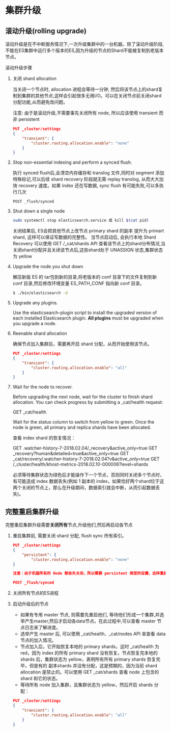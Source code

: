 # 集群升级

## 滚动升级(rolling upgrade)

滚动升级是在不中断服务情况下,一次升级集群中的一台机器。除了滚动升级阶段,不能在ES集群中运行多个版本的ES,因为升级的节点的Shard不能被复制到老版本节点。

滚动升级步骤

1. 关闭 shard allocation

    当关闭一个节点时, allocation 进程会等待一分钟, 然后将该节点上的shard复制到集群的其他节点,这样会引起很多无用I/O。可以在关闭节点前关闭shard分配功能,从而避免改问题。

    注意: 由于是滚动升级,不需要事先关闭所有 node, 所以应该使用 transient 而非 persistent

    ```json
    PUT _cluster/settings
    {
        "transient": {
            "cluster.routing.allocation.enable": "none"
        }
    }
    ```

2. Stop non-essential indexing and perform a synced flush.

    执行 synced flush后,会清空内存缓存和 translog 文件,同时对 segment 添加特殊标记,可以后续 shard recovery 阶段就无需 replay translog, 从而大大加快 recovery 速度。如果 index 还在写数据, sync flush 有可能失败,可以多执行几次

    ```
    POST _flush/synced
    ```

3. Shut down a single node

    ```bash
    sudo systemctl stop elasticsearch.service 或 kill $(cat pid)
    ```

    关闭结果后, ES会把其他节点上改节点 primary shard 的副本 提升为 primart shard, 这样可以保证写数据的完整性。
    当节点启动后, 会执行本地 Shard Recovery
    可以使用 GET /_cat/shards API 查看该节点上的shard分布情况,当关闭shard分配并且关闭该节点后,这些shard处于 UNASSIGN 状态,集群状态为 yellow

4. Upgrade the node you shut down

    解压新版 ES 的 tar包到新的目录,将老版本的 conf 目录下的文件复制到新 conf 目录,然后修改环境变量 ES_PATH_CONF 指向新 conf 目录。

    ```bash
    $ ./bin/elasticsearch -d
    ```

5. Upgrade any plugins.

    Use the elasticsearch-plugin script to install the upgraded version of each installed Elasticsearch plugin. **All plugins** must be upgraded when you upgrade a node.

6. Reenable shard allocation

    确保节点加入集群后，需要再开启 shard 分配，从而开始使用该节点。
    
    ```json
    PUT _cluster/settings
    {
        "transient": {
            "cluster.routing.allocation.enable": "all"
        }
    }
    ```

7. Wait for the node to recover.

    Before upgrading the next node, wait for the cluster to finish shard allocation. You can check progress by submitting a _cat/health request:

   
    GET _cat/health

    Wait for the status column to switch from yellow to green. Once the node is green, all primary and replica shards have been allocated.

    查看 index shard 的恢复情况：

    GET .watcher-history-7-2018.02.04/_recovery&active_only=true
    GET _recovery?human&detailed=true&active_only=true
    GET _cat/recovery/.watcher-history-7-2018.02.04?v&active_only=true
    GET /_cluster/health/khost-metrics-2018.02.10-000006?level=shards

    必须等待集群状态为绿色后才能操作下一个节点，否则同时关闭多个节点时，有可能造成 index 数据丢失(例如 1 副本的 index，如果恰好两个shard位于这两个关闭的节点上，那么在升级期间，数据索引就会中断，从而引起数据丢失)。

## 完整重启集群升级

完整重启集群升级需要**关闭所有**节点,升级他们,然后再启动各节点     

1. 重启集群前, 需要关闭 shard 分配, flush sync 所有索引。

    ```json
    PUT _cluster/settings
    {
        "persistent": {
            "cluster.routing.allocation.enable": "none"
    }

    注意：由于机器所有的 Node 都会先关闭，所以需要 persistent 类型的设置，这样重启时任保留设置的值；

    POST _flush/synced
    ```

2. 关闭所有节点的ES进程

3. 启动升级后的节点

    + 如果有专用 master 节点, 则需要先重启他们, 等待他们形成一个集群,并选举产生master,然后才启动各data节点。在此过程中,可以查看 master 节点日志来了解进度。
    + 选举产生 master 后, 可以使用 _cat/health、_cat/nodes API 来查看 data 节点的加入情况。
    + 节点加入后，它开始恢复本地的 primary shards，这时 _cat/health 为 red，因为 index 的所有 primary shard 没有恢复。节点恢复完本地的 shards 后，集群状态为 yellow，表明所有所有 primary shards 恢复完毕，但是有的 副本shards 并没有分配，这是预期的，因为当前 shard allocation 是禁止的。可以使用 GET _cat/shards 查看 node 上包含的 shard 和它的状态。
    + 等待所有 node 加入集群，且集群状态为 yellow，然后开启 shards 分配：

    ```json
    PUT _cluster/settings
    {
        "transient": {
            "cluster.routing.allocation.enable": "all"
        }
    }
    ```